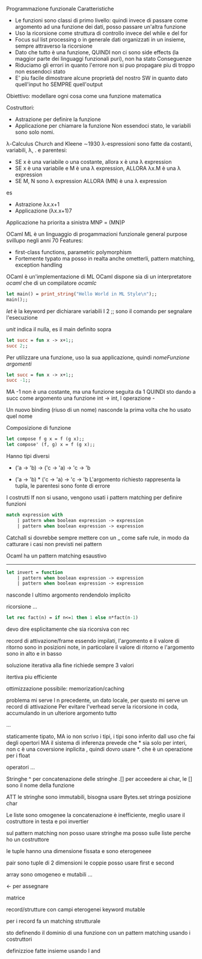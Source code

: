 Programmazione funzionale
Caratteristiche
- Le funzioni sono classi di primo livello: quindi invece di passare come argomento ad una funzione dei dati, posso passare un'altra funzione 
- Uso la ricorsione come struttura di controllo invece del while e del for
- Focus sul list processing o in generale dati organizzati in un insieme, sempre attraverso la ricorsione
- Dato che tutto è una funzione, QUINDI non ci sono side effects (la maggior parte dei linguaggi funzionali puri), non ha stato
Conseguenze
- Riduciamo gli errori in quanto l'errore non si puo propagare piu di troppo non essendoci stato
- E' piu facile dimostrare alcune proprietà del nostro SW in quanto dato quell'input ho SEMPRE quell'output

Obiettivo: modellare ogni cosa come una funzione matematica

Costruttori:
- Astrazione per definire la funzione
- Applicazione per chiamare la funzione
Non essendoci stato, le variabili sono solo nomi.

λ-Calculus Church and Kleene ∼1930
λ-espressioni sono fatte da costanti, variabili, λ, . e parentesi:
- SE x è una variabile o una costante, allora x è una λ expression
- SE x è una variabile e M è una λ expression, ALLORA λx.M è una λ expression
- SE M, N sono λ expression ALLORA (MN) è una λ expression

es 
- Astrazione λx.x+1
- Applicazione (λx.x+1)7

Applicazione ha priorita a sinistra
MNP = (MN)P


OCaml
ML è un linguaggio di progammazioni funzionale general purpose svillupo negli anni 70
Features:
- first-class functions, parametric polymorphism
- Fortemente typato ma posso in realta anche ometterli, pattern matching, exception handling

OCaml è un'implementazione di ML
OCaml dispone sia di un interpretatore $ocaml$ che di un compilatore $ocamlc$

 ```ocaml
let main() = print_string("Hello World in ML Style\n");; 
main();;
 ```
$let$ è la keyword per dichiarare variabili
I 2 ;; sono il comando per segnalare l'esecuzione

$unit$ indica il nulla, es il main definito sopra

```ocaml
let succ = fun x -> x+1;;
succ 2;;
 ```
Per utilizzare una funzione, uso la sua applicazione, quindi $nomeFunzione$ $argomenti$

```ocaml
let succ = fun x -> x+1;;
succ -1;;
 ```
MA -1 non è una costante, ma una funzione seguita da 1 QUINDI sto dando a succ come argomento una funzione int -> int, l operazione -

Un nuovo binding (riuso di un nome) nasconde la prima volta che ho usato quel nome

Composizione di funzione
```ocaml
let compose f g x = f (g x);; 
let compose' (f, g) x = f (g x);;
 ```
Hanno tipi diversi
- ('a -> 'b) -> ('c -> 'a) -> 'c -> 'b
* ('a -> 'b) * ('c -> 'a) -> 'c -> 'b
	L'argomento richiesto rappresenta la tupla, le parentesi sono fonte di errore

I costrutti If non si usano, vengono usati i pattern matching per definire funzioni
```ocaml
match expression with 
	| pattern when boolean expression -> expression 
	| pattern when boolean expression -> expression
 ```

Catchall si dovrebbe sempre mettere con un \_ come safe rule, in modo da catturare i casi non previsti nei pattern

Ocaml ha un pattern matching esaustivo

---

```ocaml
let invert = function
	| pattern when boolean expression -> expression 
	| pattern when boolean expression -> expression
 ```
nasconde l ultimo argomento rendendolo implicito 


ricorsione
...

 ```ocaml
let rec fact(n) = if n<=1 then 1 else n*fact(n-1)
 ```
devo dire esplicitamente che sia ricorsiva con rec

record di attivazione/frame
essendo impilati, l'argomento e il valore di ritorno sono in posizioni note, in particolare il valore di ritorno e l'argomento sono in alto e in basso

soluzione iterativa alla fine richiede sempre 3 valori

itertiva piu efficiente 

ottimizzazione possibile: memorization/caching

problema mi serve l n precedente, un dato locale, per questo mi serve un record di attivazione 
Per evitare l'verhead serve la ricorsione in coda, accumulando in un ulteriore argomento tutto

...


staticamente tipato, MA io non scrivo i tipi, i tipi sono inferito dall uso che fai degli opertori
MA il sistema di inferenza prevede che * sia solo per interi, non c è una coversione inplicita , quindi dovro usare \*. che è un operazione per i float

operatori 
...

Stringhe
^ per concatenazione delle stringhe 
.\[] per acceedere ai char, le \[] sono il nome della funzione

ATT le stringhe sono immutabili, bisogna usare Bytes.set stringa posizione char

Le liste sono omogenee
la concatenazione è inefficiente, meglio usare il costruttore in testa e poi invertier 

sul pattern matching non posso usare stringhe ma posso sulle liste perche ho un costruttore 


le tuple hanno una dimensione fissata e sono eterogeneee

pair sono tuple di 2 dimensioni
le coppie posso usare first e second


array sono omogeneo e mutabili
...

<- per assegnare

matrice


record/strutture con campi eterogenei
keyword mutable 

per i record fa un matching strutturale

sto definendo il dominio di una funzione con un pattern matching usando i costruttori

definizzioe fatte insieme usando l and




























































































